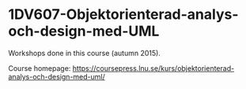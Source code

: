 # 1DV607-Objektorienterad-analys-och-design-med-UML
Workshops done in this course (autumn 2015).

Course homepage: https://coursepress.lnu.se/kurs/objektorienterad-analys-och-design-med-uml/
